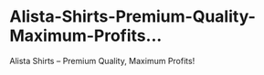 # Alista-Shirts-Premium-Quality-Maximum-Profits...
Alista Shirts – Premium Quality, Maximum Profits!
